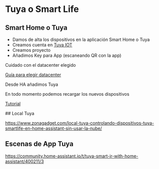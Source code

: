 # Tuya o Smart Life

## Smart Home o Tuya

* Damos de alta los dispositivos en la aplicación Smart Home o Tuya
* Creamos cuenta en [Tuya IOT](https://iot.tuya.com/cloud/?id=p1699222959241ncyp7x)
* Creamos proyecto
* Añadimos Key para App (escaneando QR con la app)

Cuidado con el datacenter elegido

[Guía para elegir datacenter](https://github.com/tuya/tuya-home-assistant/blob/main/docs/regions_dataCenters.md)

Desde HA añadimos Tuya 

En todo momento podemos recargar los nuevos dispositivos

[Tutorial](https://www.home-assistant.io/integrations/tuya)

## Local Tuya

https://www.zonagadget.com/local-tuya-controlando-dispositivos-tuya-smartlife-en-home-assistant-sin-usar-la-nube/

## Escenas de App Tuya

https://community.home-assistant.io/t/tuya-smart-ir-with-home-assistant/400211/3


